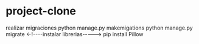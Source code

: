 # project-clone
realizar migraciones
python manage.py makemigations
python manage.py migrate
<-!----instalar librerias----->
pip install Pillow
